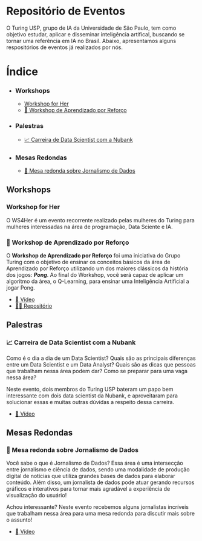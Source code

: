 # Repositório de Eventos 
O Turing USP, grupo de IA da Universidade de São Paulo, tem como objetivo estudar, aplicar e disseminar inteligência artifical, buscando se tornar uma referência em IA no Brasil. Abaixo, apresentamos alguns respositórios de eventos já realizados por nós.

# Índice

* ### Workshops
  * [Workshop for Her](#Workshop-for-her)
  * [👾 Workshop de Aprendizado por Reforço](#-Workshop-de-Aprendizado-por-Reforço)
* ### Palestras
  * [📈 Carreira de Data Scientist com a Nubank](#-Carreira-de-Data-Scientist-com-a-Nubank)
* ### Mesas Redondas
  * [📰 Mesa redonda sobre Jornalismo de Dados](#-Mesa-redonda-sobre-Jornalismo-de-Dados)

## Workshops

### Workshop for Her

O WS4Her é um evento recorrente realizado pelas mulheres do Turing para mulheres interessadas na área de programação, Data Sciente e IA. 

### 👾 Workshop de Aprendizado por Reforço

O **Workshop de Aprendizado por Reforço** foi uma iniciativa do Grupo Turing com o objetivo de ensinar os conceitos básicos da área de Aprendizado por Reforço utilizando um dos maiores clássicos da história dos jogos: ***Pong***. Ao final do Workshop, você será capaz de aplicar um algoritmo da área, o Q-Learning, para ensinar uma Inteligência Artificial a jogar Pong.

 - [🎥 Vídeo](https://www.youtube.com/watch?v=FxcWqI-l29E&t=4119s)
 - [👨‍💻 Repositório](https://github.com/turing-usp/Workshop-de-Aprendizado-por-Reforco)

## Palestras

### 📈 Carreira de Data Scientist com a Nubank

Como é o dia a dia de um Data Scientist? Quais são as principais diferenças entre um Data Scientist e um Data Analyst? Quais são as dicas que pessoas que trabalham nessa área podem dar? Como se preparar para uma vaga nessa área?

Neste evento, dois membros do Turing USP bateram um papo bem interessante com dois data scientist da Nubank, e aproveitaram para solucionar essas e muitas outras dúvidas a respeito dessa carreira.

 - [🎥 Vídeo](https://www.facebook.com/turing.usp/videos/848726239391522)

## Mesas Redondas

### 📰 Mesa redonda sobre Jornalismo de Dados

Você sabe o que é Jornalismo de Dados? Essa área é uma intersecção entre jornalismo e ciência de dados, sendo uma modalidade de produção digital de notícias que utiliza grandes bases de dados para elaborar conteúdo. Além disso, um jornalista de dados pode atuar gerando recursos gráficos e interativos para tornar mais agradável a experiência de visualização do usuário!

Achou interessante? Neste evento recebemos alguns jornalistas incríveis que trabalham nessa área para uma mesa redonda para discutir mais sobre o assunto!

 - [🎥 Vídeo](https://www.facebook.com/turing.usp/videos/347551053681393)
